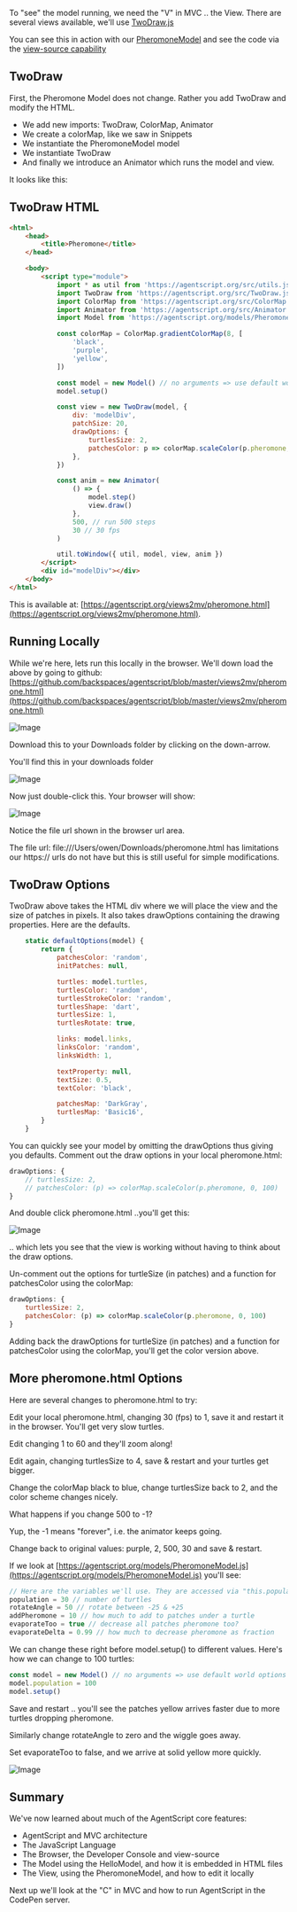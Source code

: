 <!-- # View -->

To "see" the model running, we need the "V" in MVC .. the View. There are several views available, we'll use [TwoDraw.js](/src/TwoDraw.js)

You can see this in action with our [PheromoneModel](/views2mv/pheromone.html) and see the code via the [view-source capability](https://www.computerhope.com/issues/ch000746.htm)

## TwoDraw

First, the Pheromone Model does not change. Rather you add TwoDraw and modify the HTML.

-   We add new imports: TwoDraw, ColorMap, Animator
-   We create a colorMap, like we saw in Snippets
-   We instantiate the PheromoneModel model
-   We instantiate TwoDraw
-   And finally we introduce an Animator which runs the model and view.

It looks like this:

## TwoDraw HTML

```html
<html>
    <head>
        <title>Pheromone</title>
    </head>

    <body>
        <script type="module">
            import * as util from 'https://agentscript.org/src/utils.js'
            import TwoDraw from 'https://agentscript.org/src/TwoDraw.js'
            import ColorMap from 'https://agentscript.org/src/ColorMap.js'
            import Animator from 'https://agentscript.org/src/Animator.js'
            import Model from 'https://agentscript.org/models/PheromoneModel.js'

            const colorMap = ColorMap.gradientColorMap(8, [
                'black',
                'purple',
                'yellow',
            ])

            const model = new Model() // no arguments => use default world options
            model.setup()

            const view = new TwoDraw(model, {
                div: 'modelDiv',
                patchSize: 20,
                drawOptions: {
                    turtlesSize: 2,
                    patchesColor: p => colorMap.scaleColor(p.pheromone, 0, 100),
                },
            })

            const anim = new Animator(
                () => {
                    model.step()
                    view.draw()
                },
                500, // run 500 steps
                30 // 30 fps
            )

            util.toWindow({ util, model, view, anim })
        </script>
        <div id="modelDiv"></div>
    </body>
</html>
```

This is available at: [https://agentscript.org/views2mv/pheromone.html](https://agentscript.org/views2mv/pheromone.html).

## Running Locally

While we're here, lets run this locally in the browser. We'll down load the above by going to github: [https://github.com/backspaces/agentscript/blob/master/views2mv/pheromone.html](https://github.com/backspaces/agentscript/blob/master/views2mv/pheromone.html)

![Image](/config/cleantheme/static/PheromoneHtml.jpg)

Download this to your Downloads folder by clicking on the down-arrow.

You'll find this in your downloads folder

![Image](/config/cleantheme/static/PheromoneDownload.jpg)

Now just double-click this. Your browser will show:

![Image](/config/cleantheme/static/PheromoneFileUrl.jpg)

Notice the file url shown in the browser url area.

The file url: file:///Users/owen/Downloads/pheromone.html has limitations our https:// urls do not have but this is still useful for simple modifications.

## TwoDraw Options

TwoDraw above takes the HTML div where we will place the view and the size of patches in pixels.
It also takes drawOptions containing the drawing properties. Here are the defaults.

```javascript
    static defaultOptions(model) {
        return {
            patchesColor: 'random',
            initPatches: null,

            turtles: model.turtles,
            turtlesColor: 'random',
            turtlesStrokeColor: 'random',
            turtlesShape: 'dart',
            turtlesSize: 1,
            turtlesRotate: true,

            links: model.links,
            linksColor: 'random',
            linksWidth: 1,

            textProperty: null,
            textSize: 0.5,
            textColor: 'black',

            patchesMap: 'DarkGray',
            turtlesMap: 'Basic16',
        }
    }
```

You can quickly see your model by omitting the drawOptions thus giving you defaults. Comment out the draw options in your local pheromone.html:

```javascript
drawOptions: {
    // turtlesSize: 2,
    // patchesColor: (p) => colorMap.scaleColor(p.pheromone, 0, 100)
}
```

And double click pheromone.html ..you'll get this:

![Image](/config/cleantheme/static/TwoDraw0.jpg)

.. which lets you see that the view is working without having to think about the draw options.

Un-comment out the options for turtleSize (in patches) and a function for patchesColor
using the colorMap:

```javascript
drawOptions: {
    turtlesSize: 2,
    patchesColor: (p) => colorMap.scaleColor(p.pheromone, 0, 100)
}
```

<!-- .. and you'll get back the pheromone.html with larger turtles and colormap patches you see above. -->

Adding back the drawOptions for turtleSize (in patches) and a function for patchesColor
using the colorMap, you'll get the color version above.

<!-- ![Image](/config/cleantheme/static/TwoDraw1.jpg) -->

<!-- [Foo](#pheromone-output)

[Bar](./Model.md) -->

## More pheromone.html Options

Here are several changes to pheromone.html to try:

Edit your local pheromone.html, changing 30 (fps) to 1, save it and restart it in the browser. You'll get very slow turtles.

Edit changing 1 to 60 and they'll zoom along!

Edit again, changing turtlesSize to 4, save & restart and your turtles get bigger.

Change the colorMap black to blue, change turtlesSize back to 2, and the color scheme changes nicely.

What happens if you change 500 to -1?

Yup, the -1 means "forever", i.e. the animator keeps going.

Change back to original values: purple, 2, 500, 30 and save & restart.

If we look at [https://agentscript.org/models/PheromoneModel.js](https://agentscript.org/models/PheromoneModel.js) you'll see:

```javascript
// Here are the variables we'll use. They are accessed via "this.population" etc.
population = 30 // number of turtles
rotateAngle = 50 // rotate between -25 & +25
addPheromone = 10 // how much to add to patches under a turtle
evaporateToo = true // decrease all patches pheromone too?
evaporateDelta = 0.99 // how much to decrease pheromone as fraction
```

We can change these right before model.setup() to different values. Here's how we can change to 100 turtles:

```javascript
const model = new Model() // no arguments => use default world options
model.population = 100
model.setup()
```

Save and restart .. you'll see the patches yellow arrives faster due to more turtles dropping pheromone.

Similarly change rotateAngle to zero and the wiggle goes away.

Set evaporateToo to false, and we arrive at solid yellow more quickly.

![Image](/config/cleantheme/static/PheromoneYellow.jpg)

## Summary

We've now learned about much of the AgentScript core features:

-   AgentScript and MVC architecture
-   The JavaScript Language
-   The Browser, the Developer Console and view-source
-   The Model using the HelloModel, and how it is embedded in HTML files
-   The View, using the PheromoneModel, and how to edit it locally

Next up we'll look at the "C" in MVC and how to run AgentScript in the CodePen server.
